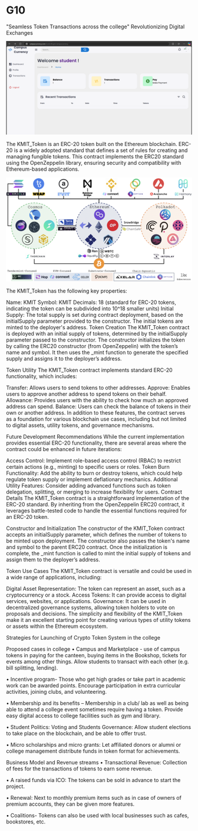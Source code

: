 # G10
"Seamless Token Transactions across the college" Revolutionizing Digital Exchanges







![image alt](https://github.com/Recurse-Official/G10/blob/cc72cd7715ed8ee661d582eee93b8048db12ccd6/home/homepage_screenshot.png)



   

The KMIT_Token is an ERC-20 token built on the Ethereum blockchain. ERC-20 is a widely adopted standard that defines a set of rules for creating and managing fungible tokens. This contract implements the ERC20 standard using the OpenZeppelin library, ensuring security and compatibility with Ethereum-based applications.

![image alt](https://github.com/Recurse-Official/G10/blob/9816353b571f1c074ec4a2f142461a3d961ae07f/crypto%20network%20chain.png)






The KMIT_Token has the following key properties:

Name: KMIT
Symbol: KMIT
Decimals: 18 (standard for ERC-20 tokens, indicating the token can be subdivided into 10^18 smaller units)
Initial Supply: The total supply is set during contract deployment, based on the initialSupply parameter provided to the constructor. The initial tokens are minted to the deployer's address.
Token Creation
The KMIT_Token contract is deployed with an initial supply of tokens, determined by the initialSupply parameter passed to the constructor. The constructor initializes the token by calling the ERC20 constructor (from OpenZeppelin) with the token’s name and symbol. It then uses the _mint function to generate the specified supply and assigns it to the deployer’s address.

Token Utility
The KMIT_Token contract implements standard ERC-20 functionality, which includes:

Transfer: Allows users to send tokens to other addresses.
Approve: Enables users to approve another address to spend tokens on their behalf.
Allowance: Provides users with the ability to check how much an approved address can spend.
Balance: Users can check the balance of tokens in their own or another address.
In addition to these features, the contract serves as a foundation for various blockchain use cases, including but not limited to digital assets, utility tokens, and governance mechanisms.

Future Development Recommendations
While the current implementation provides essential ERC-20 functionality, there are several areas where the contract could be enhanced in future iterations:

Access Control: Implement role-based access control (RBAC) to restrict certain actions (e.g., minting) to specific users or roles.
Token Burn Functionality: Add the ability to burn or destroy tokens, which could help regulate token supply or implement deflationary mechanics.
Additional Utility Features: Consider adding advanced functions such as token delegation, splitting, or merging to increase flexibility for users.
Contract Details
The KMIT_Token contract is a straightforward implementation of the ERC-20 standard. By inheriting from the OpenZeppelin ERC20 contract, it leverages battle-tested code to handle the essential functions required for an ERC-20 token.

Constructor and Initialization
The constructor of the KMIT_Token contract accepts an initialSupply parameter, which defines the number of tokens to be minted upon deployment. The constructor also passes the token's name and symbol to the parent ERC20 contract. Once the initialization is complete, the _mint function is called to mint the initial supply of tokens and assign them to the deployer’s address.

Token Use Cases
The KMIT_Token contract is versatile and could be used in a wide range of applications, including:

Digital Asset Representation: The token can represent an asset, such as a cryptocurrency or a stock.
Access Tokens: It can provide access to digital services, websites, or applications.
Governance: It can be used in decentralized governance systems, allowing token holders to vote on proposals and decisions.
The simplicity and flexibility of the KMIT_Token make it an excellent starting point for creating various types of utility tokens or assets within the Ethereum ecosystem.

Strategies for Launching of Crypto Token System in the college

Proposed cases in college
• Campus and Marketplace - use of campus tokens in paying for the canteen, buying items in the Bookshop, tickets for events among other things. Allow students to transact with each other (e.g. bill splitting, lending).

• Incentive program- Those who get high grades or take part in academic work can be awarded points. Encourage participation in extra curricular activities, joining clubs, and volunteering.

• Membership and its benefits – Membership in a club/ lab as well as being able to attend a college event sometimes require having a token. Provide easy digital access to college facilities such as gym and library.

• Student Politics: Voting and Students Governance: Allow student elections to take place on the blockchain, and be able to offer trust.

• Micro scholarships and micro grants: Let affiliated donors or alumni or college management distribute funds in token format for achievements.

Business Model and Revenue streams
• Transactional Revenue: Collection of fees for the transactions of tokens to earn some revenue.

• A raised funds via ICO: The tokens can be sold in advance to start the project.

• Renewal: Next to monthly premium items such as in case of owners of premium accounts, they can be given more features.

• Coalitions- Tokens can also be used with local businesses such as cafes, bookstores, etc.
